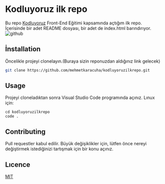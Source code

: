 # Kodluyoruz ilk repo
Bu repo [Kodluyoruz](https://kodluyoruz.org/tr/kodluyoruz/) Front-End Eğitimi kapsamında açtığım ilk repo. İçerisinde bir adet README dosyası, bir adet de index.html barındırıyor.
![github](figures/github.png)

## İnstallation
Öncelikle projeyi clonelayın.(Buraya sizin reponuzdan aldığınız link gelecek)
```bash 
git clone https://github.com/mehmetkaracuha/kodluyoruzilkrepo.git
```
## Usage
Projeyi cloneladıktan sonra Visual Studio Code programında açınız.
Lınux için:
```linux
cd kodluyoruzilkrepo
code .
```
## Contributing
Pull requestler kabul edilir. Büyük değişiklikler için, lütfen önce nereyi değiştirmek istediğinizi tartışmak için bir konu açınız.
## Lıcence
[MIT](https://choosealicense.com/licenses/mit/)
